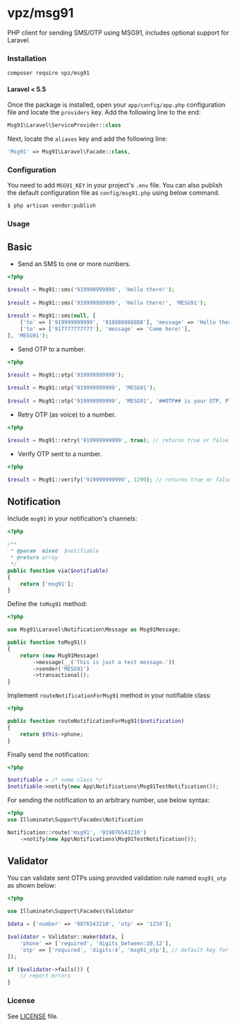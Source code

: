 # vpz/msg91
PHP client for sending SMS/OTP using MSG91, includes optional support for Laravel.

### Installation

```bash
composer require vpz/msg91
```

#### Laravel < 5.5
Once the package is installed, open your `app/config/app.php` configuration file and locate the `providers` key. Add the following line to the end:

```php
Msg91\Laravel\ServiceProvider::class
```

Next, locate the `aliases` key and add the following line:

```php
'Msg91' => Msg91\Laravel\Facade::class,
```

### Configuration
You need to add `MSG91_KEY` in your project's `.env` file. You can also publish the default configuration file as `config/msg91.php` using below command.

```bash
$ php artisan vendor:publish
```

### Usage

## Basic
- Send an SMS to one or more numbers.
```php
<?php

$result = Msg91::sms('919999999999', 'Hello there!');
 
$result = Msg91::sms('919999999999', 'Hello there!', 'MESG91');
 
$result = Msg91::sms(null, [
    ['to' => ['919999999999', '918888888888'], 'message' => 'Hello there!'],
    ['to' => ['917777777777'], 'message' => 'Come here!'],
], 'MESG91');
```

- Send OTP to a number.
```php
<?php

$result = Msg91::otp('919999999999');
   
$result = Msg91::otp('919999999999', 'MESG91');
   
$result = Msg91::otp('919999999999', 'MESG91', '##OTP## is your OTP, Please dont share it with anyone.');
```

- Retry OTP (as voice) to a number.
```php
<?php

$result = Msg91::retry('919999999999', true); // returns true or false
```

- Verify OTP sent to a number.
```php
<?php

$result = Msg91::verify('919999999999', 1290); // returns true or false
```

## Notification
Include `msg91` in your notification's channels:
```php
<?php

/**
 * @param  mixed  $notifiable
 * @return array
 */
public function via($notifiable)
{
    return ['msg91'];
}
```

Define the `toMsg91` method:
```php
<?php

use Msg91\Laravel\Notification\Message as Msg91Message;

public function toMsg91()
{
    return (new Msg91Message)
        ->message(__('This is just a test message.'))
        ->sender('MESG91')
        ->transactional();
}
```

Implement `routeNotificationForMsg91` method in your notifiable class:
```php
<?php

public function routeNotificationForMsg91($notification)
{
    return $this->phone;
}
```

Finally send the notification:
```php
<?php

$notifiable = /* some class */
$notifiable->notify(new App\Notifications\Msg91TestNotification());
```

For sending the notification to an arbitrary number, use below syntax:
```php
<?php
use Illuminate\Support\Facades\Notification

Notification::route('msg91', '919876543210')
    ->notify(new App\Notifications\Msg91TestNotification());
```

## Validator
You can validate sent OTPs using provided validation rule named `msg91_otp` as shown below:
```php
<?php

use Illuminate\Support\Facades\Validator

$data = ['number' => '9876543210', 'otp' => '1234'];

$validator = Validator::make($data, [
    'phone' => ['required', 'digits_between:10,12'],
    'otp' => ['required', 'digits:4', 'msg91_otp'], // default key for source number is 'phone', you can customize this using 'msg91_otp:key_name'
]);

if ($validator->fails()) {
    // report errors
}
```

### License

See [LICENSE](LICENSE) file.
